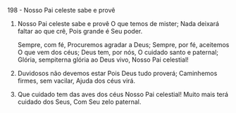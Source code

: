 198 - Nosso Pai celeste sabe e provê

1. Nosso Pai celeste sabe e provê
   O que temos de mister;
   Nada deixará faltar ao que crê,
   Pois grande é Seu poder.

   Sempre, com fé,
   Procuremos agradar a Deus;
   Sempre, por fé, aceitemos
   O que vem dos céus;
   Deus tem, por nós,
   O cuidado santo e paternal;
   Glória, sempiterna glória ao Deus vivo,
   Nosso Pai celestial!

2. Duvidosos não devemos estar
   Pois Deus tudo proverá;
   Caminhemos firmes, sem vacilar,
   Ajuda dos céus virá.

3. Que cuidado tem das aves dos céus
   Nosso Pai celestial!
   Muito mais terá cuidado dos Seus,
   Com Seu zelo paternal.

